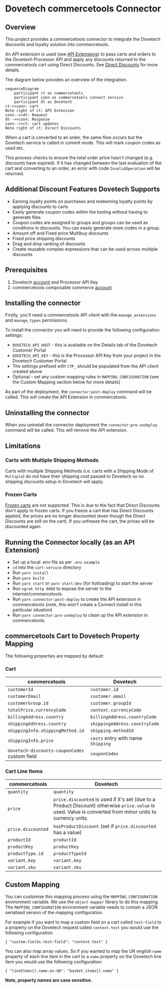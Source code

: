 # Dovetech commercetools Connector

## Overview

This project provides a commercetools connector to integrate the Dovetech discounts and loyalty solution into commercetools.

An API extension is used (see [API Extensions](https://docs.commercetools.com/api/projects/api-extensions)) to pass carts and orders to the Dovetech Processor API and apply any discounts returned to the commercetools cart using Direct Discounts. See [Direct Discounts](https://docs.commercetools.com/api/pricing-and-discounts-overview#direct-discounts) for more details.

The diagram below provides an overview of the integration.

```mermaid
sequenceDiagram
    participant ct as commercetools
    participant conn as commercetools connect service
    participant dt as Dovetech
ct->>conn: cart
Note right of ct: API Extension
conn-->>dt: Request
dt-->>conn: Response
conn-->>ct: cart updates
Note right of ct: Direct Discounts
```

When a cart is converted to an order, the same flow occurs but the Dovetech service is called in commit mode. This will mark coupon codes as used etc.

This process checks to ensure the total order price hasn't changed (e.g. discounts have expired). If it has changed between the last evaluation of the cart and converting to an order, an error with code `InvalidOperation` will be returned.

## Additional Discount Features Dovetech Supports

- Earning loyalty points on purchases and redeeming loyalty points by applying discounts to carts
- Easily generate coupon codes within the tooling without having to generate files
- Coupon codes are assigned to groups and groups can be used as conditions in discounts. You can easily generate more codes in a group.
- Amount off and Fixed price Multibuy discounts
- Fixed price shipping discounts
- Drag and drop ranking of discounts
- Create reusable complex expressions that can be used across multiple discounts

## Prerequisites

1. Dovetech [account](https://dovetech.com/starter-sign-up) and Processor API Key
2. commercetools composable commerce [account](https://commercetools.com/free-trial)

## Installing the connector

Firstly, you'll need a commercetools API client with the `manage_extensions` and `manage_types` permissions.

To install the connector you will need to provide the following configuration settings:

- `DOVETECH_API_HOST` - this is available on the Details tab of the Dovetech Customer Portal
- `DOVETECH_API_KEY` - this is the Processor API Key from your project in the Dovetech Customer Portal
- The settings prefixed with `CTP_` should be populated from the API client created above
- Optional - set any custom mapping rules in `MAPPING_CONFIGURATION` (see the Custom Mapping section below for more details)

As part of the deployment, the `connector:post-deploy` command will be called. This will create the API Extension in commercetools.

## Uninstalling the connector

When you uninstall the connector deployment the `connector:pre-undeploy` command will be called. This will remove the API extension.

## Limitations

### Carts with Multiple Shipping Methods

Carts with multiple Shipping Methods (i.e. carts with a Shipping Mode of `Multiple`) do not have their shipping cost passed to Dovetech so no shipping discounts setup in Dovetech will apply.

### Frozen Carts

[Frozen carts](https://docs.commercetools.com/api/carts-orders-overview#frozen-carts) are not supported. This is due to the fact that Direct Discounts don't apply to frozen carts. If you freeze a cart that has Direct Discounts applied, the prices are no longer discounted (even though the Direct Discounts are still on the cart). If you unfreeze the cart, the prices will be discounted again.

## Running the Connector locally (as an API Extension)

- Set up a local .env file as per `.env.example`
- `cd` into the `cart-service` directory
- Run `yarn install`
- Run `yarn build`
- Run `yarn start` or `yarn start:dev` (for hotloading) to start the server
- Run `ngrok http 8080` to expose the server to the internet/commercetools
- Run `yarn connector:post-deploy` to create the API extension in commercetools (note, this won't create a Connect install in this particular situation)
- Run `yarn connector:pre-undeploy` to clean up the API extension in commercetools

## commercetools Cart to Dovetech Property Mapping

The following properties are mapped by default:

### Cart

| commercetools                                 | Dovetech                           |
| --------------------------------------------- | ---------------------------------- |
| `customerId`                                  | `customer.id`                      |
| `customerEmail`                               | `customer.email`                   |
| `customerGroup.id`                            | `customer.groupId`                 |
| `totalPrice.currencyCode`                     | `context.currencyCode`             |
| `billingAddress.country`                      | `billingAddress.countryCode`       |
| `shippingAddress.country`                     | `shippingAddress.countryCode`      |
| `shippingInfo.shippingMethod.id`              | `shipping.methodId`                |
| `shippingInfo.price`                          | `costs` entry with name `Shipping` |
| `dovetech-discounts-couponCodes` custom field | `couponCodes`                      |

### Cart Line Items

| commercetools      | Dovetech                                                                                                                                                   |
| ------------------ | ---------------------------------------------------------------------------------------------------------------------------------------------------------- |
| `quantity`         | `quantity`                                                                                                                                                 |
| `price`            | `price.discounted` is used if it's set (due to a Product Discount) otherwise `price.value` is used. Value is converted from minor units to currency units. |
| `price.discounted` | `hasProductDiscount` (set if `price.discounted` has a value)                                                                                               |
| `productId`        | `productId`                                                                                                                                                |
| `productKey`       | `productKey`                                                                                                                                               |
| `productType.id`   | `productTypeId`                                                                                                                                            |
| `variant.key`      | `variant.key`                                                                                                                                              |
| `variant.sku`      | `variant.sku`                                                                                                                                              |

## Custom Mapping

You can customise this mapping process using the `MAPPING_CONFIGURATION` environment variable. We use the `object-mapper` library to do this mapping.
The `MAPPING_CONFIGURATION` environment variable needs to contain a JSON serialised version of the mapping configuration.

For example if you want to map a custom field on a cart called `test-field` to a property on the Dovetech request called `context.test` you would use the following configuration:

`{ "custom.fields.test-field": "context.test" }`

You can also map array values. So if you wanted to map the UK english `name` property of each line item in the cart to a `name` property on the Dovetech line item you would use the following configuration:

`{ "lineItems[].name.en-GB": "basket.items[].name" }`

**Note, property names are case sensitive.**
